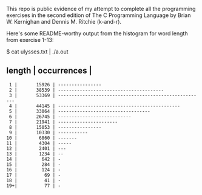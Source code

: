 This repo is public evidence of my attempt to complete all the programming exercises in the second edition of The C Programming Language by Brian W. Kernighan and Dennis M. Ritchie (k-and-r).

Here's some README-worthy output from the histogram for word length from exercise 1-13:

$ cat ulysses.txt | ./a.out 

length | occurrences |
--------------------------------------------------------------------------------
     1 |       15926 | ----------------
     2 |       38539 | ---------------------------------------
     3 |       53369 | ------------------------------------------------------
     4 |       44145 | ---------------------------------------------
     5 |       33064 | ----------------------------------
     6 |       26745 | ---------------------------
     7 |       21941 | ----------------------
     8 |       15053 | ----------------
     9 |       10330 | -----------
    10 |        6860 | -------
    11 |        4304 | -----
    12 |        2401 | ---
    13 |        1234 | --
    14 |         642 | -
    15 |         284 | -
    16 |         124 | -
    17 |          69 | -
    18 |          41 | -
    19+|          77 | -

